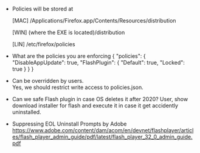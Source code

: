 * Policies will be stored at

	[MAC]
	/Applications/Firefox.app/Contents/Resources/distribution

	[WIN]
	(where the EXE is located)/distribution

	[LIN]
	/etc/firefox/policies

* What are the policies you are enforcing 
	{
	  "policies": {
	    "DisableAppUpdate": true,
	    "FlashPlugin": {
	      "Default": true,
	      "Locked": true
	    }
	  }
	}

* Can be overridden by users.	
	Yes, we should restrict write access to policies.json.

* Can we safe Flash plugin in case OS deletes it after 2020?
	User, show download installer for flash and execute it in case it get accidently uninstalled.

* Suppressing EOL Uninstall Prompts by Adobe
https://www.adobe.com/content/dam/acom/en/devnet/flashplayer/articles/flash_player_admin_guide/pdf/latest/flash_player_32_0_admin_guide.pdf
